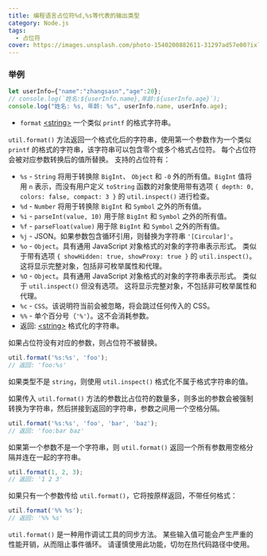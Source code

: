 ```yaml
---
title: 编程语言占位符%d,%s等代表的输出类型
category: Node.js
tags:
  - 占位符
cover: https://images.unsplash.com/photo-1540200882611-31297ad57e00?ixlib=rb-1.2.1&ixid=eyJhcHBfaWQiOjQwMzA0fQ&auto=format&fit=crop&w=1267&q=80
---
```


### 举例

```JavaScript
let userInfo={"name":"zhangsasn","age":20};
// console.log(`姓名:${userInfo.name},年龄:${userInfo.age}`);
console.log("姓名: %s, 年龄: %s", userInfo.name, userInfo.age);
```

* `format` [&lt;string&gt;](http://nodejs.cn/s/9Tw2bK) 一个类似 `printf` 的格式字符串。

`util.format()` 方法返回一个格式化后的字符串，使用第一个参数作为一个类似 `printf` 的格式的字符串，该字符串可以包含零个或多个格式占位符。 每个占位符会被对应参数转换后的值所替换。 支持的占位符有：

* `%s` - `String` 将用于转换除 `BigInt`、 `Object` 和 `-0` 外的所有值。`BigInt` 值将用 `n` 表示，而没有用户定义 `toString` 函数的对象使用带有选项 `{ depth: 0, colors: false, compact: 3 }` 的 `util.inspect()` 进行检查。
* `%d` - `Number` 将用于转换除 `BigInt` 和 `Symbol` 之外的所有值。
* `%i` - `parseInt(value, 10)` 用于除 `BigInt` 和 `Symbol` 之外的所有值。
* `%f` - `parseFloat(value)` 用于除 `BigInt` 和 `Symbol` 之外的所有值。
* `%j` - JSON。如果参数包含循环引用，则替换为字符串 `'[Circular]'`。
* `%o` - `Object`。具有通用 JavaScript 对象格式的对象的字符串表示形式。 类似于带有选项 `{ showHidden: true, showProxy: true }` 的 `util.inspect()`。 这将显示完整对象，包括非可枚举属性和代理。
* `%O` - `Object`。具有通用 JavaScript 对象格式的对象的字符串表示形式。 类似于 `util.inspect()` 但没有选项。 这将显示完整对象，不包括非可枚举属性和代理。
* `%c` - `CSS`。该说明符当前会被忽略，将会跳过任何传入的 CSS。
* `%%` - 单个百分号（`'%'`）。这不会消耗参数。
* 返回: [&lt;string&gt;](http://nodejs.cn/s/9Tw2bK) 格式化的字符串。

如果占位符没有对应的参数，则占位符不被替换。

```JavaScript
util.format('%s:%s', 'foo');
// 返回: 'foo:%s'
```

如果类型不是 `string`，则使用 `util.inspect()` 格式化不属于格式字符串的值。

如果传入 `util.format()` 方法的参数比占位符的数量多，则多出的参数会被强制转换为字符串，然后拼接到返回的字符串，参数之间用一个空格分隔。

```JavaScript
util.format('%s:%s', 'foo', 'bar', 'baz');
// 返回: 'foo:bar baz'
```

如果第一个参数不是一个字符串，则 `util.format()` 返回一个所有参数用空格分隔并连在一起的字符串。

```JavaScript
util.format(1, 2, 3);
// 返回: '1 2 3'

```

如果只有一个参数传给 `util.format()`，它将按原样返回，不带任何格式：

```JavaScript
util.format('%% %s');
// 返回: '%% %s'
```

`util.format()` 是一种用作调试工具的同步方法。 某些输入值可能会产生严重的性能开销，从而阻止事件循环。 请谨慎使用此功能，切勿在热代码路径中使用。
